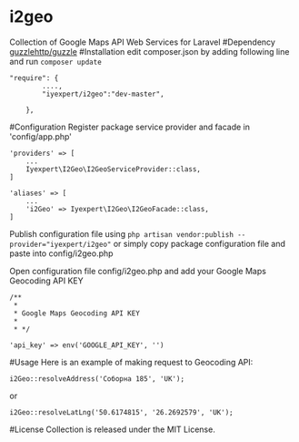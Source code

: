 # i2geo
Collection of Google Maps API Web Services for Laravel
#Dependency
<a href="http://docs.guzzlephp.org/en/latest/" target="_blank">guzzlehttp/guzzle</a>
#Installation
edit composer.json by adding following line and run `composer update`
```
"require": { 
        ....,
        "iyexpert/i2geo":"dev-master",

    },
```
#Configuration
Register package service provider and facade in 'config/app.php'
```
'providers' => [
    ...
    Iyexpert\I2Geo\I2GeoServiceProvider::class,
]
```
```
'aliases' => [
    ...
    'i2Geo' => Iyexpert\I2Geo\I2GeoFacade::class,
]
```
Publish configuration file using `php artisan vendor:publish --provider="iyexpert/i2geo"` or simply copy package configuration file and paste into config/i2geo.php

Open configuration file config/i2geo.php and add your Google Maps Geocoding API KEY
```
/**
 * 
 * Google Maps Geocoding API KEY
 * 
 * */
    
'api_key' => env('GOOGLE_API_KEY', '')
```
#Usage
Here is an example of making request to Geocoding API:
```
i2Geo::resolveAddress('Соборна 185', 'UK');
```
or
```
i2Geo::resolveLatLng('50.6174815', '26.2692579', 'UK');
```
#License
Collection is released under the MIT License.
